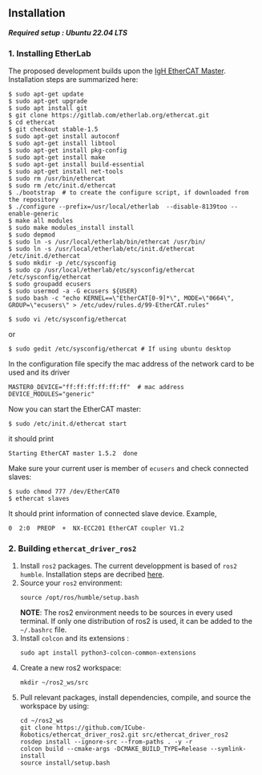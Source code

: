 ## Installation
***Required setup : Ubuntu 22.04 LTS***

### 1. Installing EtherLab
The proposed development builds upon the [IgH EtherCAT Master](https://etherlab.org/en/ethercat/). Installation steps are summarized here:
```shell
$ sudo apt-get update
$ sudo apt-get upgrade
$ sudo apt install git
$ git clone https://gitlab.com/etherlab.org/ethercat.git
$ cd ethercat
$ git checkout stable-1.5
$ sudo apt-get install autoconf
$ sudo apt-get install libtool
$ sudo apt-get install pkg-config
$ sudo apt-get install make
$ sudo apt-get install build-essential
$ sudo apt-get install net-tools
$ sudo rm /usr/bin/ethercat
$ sudo rm /etc/init.d/ethercat
$ ./bootstrap  # to create the configure script, if downloaded from the repository
$ ./configure --prefix=/usr/local/etherlab  --disable-8139too --enable-generic
$ make all modules
$ sudo make modules_install install
$ sudo depmod
$ sudo ln -s /usr/local/etherlab/bin/ethercat /usr/bin/
$ sudo ln -s /usr/local/etherlab/etc/init.d/ethercat /etc/init.d/ethercat
$ sudo mkdir -p /etc/sysconfig
$ sudo cp /usr/local/etherlab/etc/sysconfig/ethercat /etc/sysconfig/ethercat
$ sudo groupadd ecusers
$ sudo usermod -a -G ecusers ${USER}
$ sudo bash -c "echo KERNEL==\"EtherCAT[0-9]*\", MODE=\"0664\", GROUP=\"ecusers\" > /etc/udev/rules.d/99-EtherCAT.rules"
```
```shell
$ sudo vi /etc/sysconfig/ethercat
```
or
```shell
$ sudo gedit /etc/sysconfig/ethercat # If using ubuntu desktop
```
In the configuration file specify the mac address of the network card to be used and its driver
```shell
MASTER0_DEVICE="ff:ff:ff:ff:ff:ff"  # mac address
DEVICE_MODULES="generic"
```

Now you can start the EtherCAT master:
```shell
$ sudo /etc/init.d/ethercat start
```
it should print
```shell
Starting EtherCAT master 1.5.2  done
```

Make sure your current user is member of `ecusers` and check connected slaves:
```shell
$ sudo chmod 777 /dev/EtherCAT0
$ ethercat slaves
```
It should print information of connected slave device. Example,
```shell
0  2:0  PREOP  +  NX-ECC201 EtherCAT coupler V1.2
```

### 2. Building `ethercat_driver_ros2`
1.  Install `ros2` packages. The current developpment is based of `ros2 humble`. Installation steps are decribed [here](https://docs.ros.org/en/humble/Installation.html).
2. Source your `ros2` environment:
    ```shell
    source /opt/ros/humble/setup.bash
    ```
    **NOTE**: The ros2 environment needs to be sources in every used terminal. If only one distribution of ros2 is used, it can be added to the `~/.bashrc` file.
3. Install `colcon` and its extensions :
    ```shell
    sudo apt install python3-colcon-common-extensions
     ```
3. Create a new ros2 workspace:
    ```shell
    mkdir ~/ros2_ws/src
    ```
4. Pull relevant packages, install dependencies, compile, and source the workspace by using:
    ```shell
    cd ~/ros2_ws
    git clone https://github.com/ICube-Robotics/ethercat_driver_ros2.git src/ethercat_driver_ros2
    rosdep install --ignore-src --from-paths . -y -r
    colcon build --cmake-args -DCMAKE_BUILD_TYPE=Release --symlink-install
    source install/setup.bash
    ```
